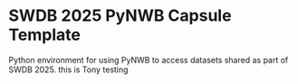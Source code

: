 # SWDB 2025 PyNWB Capsule Template

Python environment for using PyNWB to access datasets shared as part of SWDB 2025.
this is Tony
testing

